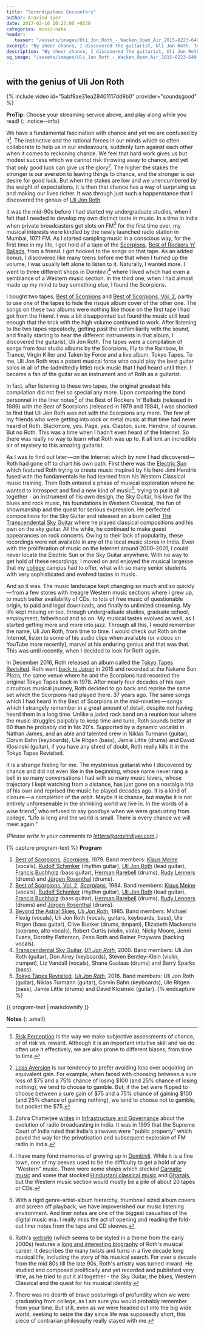 ```yaml
---
title: "Serendipitous Encounters"
author: Aravind Iyer
date: 2017-02-16 10:25:00 +0530
categories: music-naka
header:
   teaser: "/assets/images/Uli_Jon_Roth_-_Wacken_Open_Air_2015-0223-640.jpg"
excerpt: "By sheer chance, I discovered the guitarist, Uli Jon Roth. To me, he was a potent musical force who could play the best guitar solos ever! But no one had heard of Roth and the Internet wasn't yet a thing. So it all lent an incredible air of mystery to this amazing guitarist. Then I found that the mysterious guitarist who I discovered by chance, whose name never rang a bell musical conversations, had just gone and reprised the music he played nearly four decades ago. It is a kind of closure — a completion of the orbit."
description: "By sheer chance, I discovered the guitarist, Uli Jon Roth. To me, he was a potent musical force who could play the best guitar solos ever! But no one had heard of Roth and the Internet wasn't yet a thing. So it all lent an incredible air of mystery to this amazing guitarist. Then I found that the mysterious guitarist who I discovered by chance, whose name never rang a bell musical conversations, had just gone and reprised the music he played nearly four decades ago. It is a kind of closure — a completion of the orbit."
og_image: "/assets/images/Uli_Jon_Roth_-_Wacken_Open_Air_2015-0223-640.jpg"
---
```

## with the genius of Uli Jon Roth

{% include video id="5abf9ae31ea28401117dd9b0" provider="soundsgood" %}

**ProTip:** Choose your streaming service above, and play along while you read!
{: .notice--info}

We have a fundamental fascination with chance and yet we are confused by it[^riskperception]. The instinctive and the rational forces in our minds which so often collaborate to help us in our endeavours, suddenly turn against each other when it comes to reckoning chance. We feel that hard work gives us but modest success which we cannot risk throwing away to chance, and yet that only good luck can give us the glory[^lossaversion]. The higher the stakes the stronger is our aversion to leaving things to chance, and the stronger is our desire for good luck. But when the stakes are low and we unencumbered by the weight of expectations, it is then that chance has a way of surprising us and making our lives richer. It was through just such a happenstance that I discovered the genius of [Uli Jon Roth](https://en.wikipedia.org/wiki/Uli_Jon_Roth).

[^riskperception]: [Risk Perception](https://en.wikipedia.org/wiki/Risk_perception) is the way we make subjective assessments of chance, or of risk *vs.* reward. Although it is an important intuitive skill and we do often use it effectively, we are also prone to different biases, from time to time.

[^lossaversion]: [Loss Aversion](https://en.wikipedia.org/wiki/Loss_aversion) is our tendency to prefer avoiding loss over acquiring an equivalent gain. For example, when faced with choosing between a sure loss of $75 and a 75% chance of losing $100 (and 25% chance of losing nothing), we tend to choose to gamble. But, if the bet were flipped to choose between a sure gain of $75 and a 75% chance of gaining $100 (and 25% chance of gaining nothing), we tend to choose not to gamble, but pocket the $75.

It was the mid-90s before I had started my undergraduate studies, when I felt that I needed to develop my own distinct taste in music. In a time in India when private broadcasters got slots on FM[^fmradioindia] for the first time ever, my musical interests were kindled by the newly launched radio station in Mumbai, 107.1 FM. As I started sampling music in a conscious way, for the first time in my life, I got hold of a tape of the [Scorpions](https://en.wikipedia.org/wiki/Scorpions_%28band%29), [Best of Rockers ‘n’ Ballads](https://en.wikipedia.org/wiki/Best_of_Rockers_%27n%27_Ballads), from a friend. I got hooked to the songs on that tape. As an added bonus, I discovered like many teens before me that when I turned up the volume, I was usually left alone to listen to it. Naturally, I wanted more. I went to three different shops in Dombivli[^dombivli] where I lived which had even a semblance of a Western music section. In the third one, when I had almost made up my mind to buy something else, I found the Scorpions.

[^fmradioindia]: Zohra Chatterjee [writes](http://www.skoch.in/images/stories/knowledge_repository/Digital/15-ch-15.pdf) in [Infrastructure and Governance](http://skoch.in/books/books/new/18/infrastructure-&-governance.html) about the evolution of radio broadcasting in India. It was in 1995 that the Supreme Court of India ruled that India's airwaves were "public property" which paved the way for the privatisation and subsequent explosion of FM radio in India.

[^dombivli]: I have many fond memories of growing up in [Dombivli](https://en.wikipedia.org/wiki/Dombivli). While it is a fine town, one of my peeves used to be the difficulty to get a hold of any "Western" music. There were some shops which stocked [Carnatic music](https://en.wikipedia.org/wiki/Carnatic_music) and some that stocked [Hindustani classical music](https://en.wikipedia.org/wiki/Hindustani_classical_music) and [Ghazals](https://en.wikipedia.org/wiki/Ghazal), but the Western music section would mostly be a pile of about 20 tapes or CDs.

I bought two tapes, [Best of Scorpions](https://en.wikipedia.org/wiki/Best_of_Scorpions) and [Best of Scorpions, Vol. 2](https://en.wikipedia.org/wiki/Best_of_Scorpions_Vol._2), partly to use one of the tapes to hide the risqué album cover of the other one. The songs on these two albums were nothing like those on the first tape I had got from the friend. I was a bit disappointed but found the music still loud enough that the trick with the high volume continued to work. After listening to the two tapes repeatedly, getting past the unfamiliarity with the sound, and finally starting to hear the different instruments in that album, I discovered the guitarist, Uli Jon Roth. The tapes were a compilation of songs from four studio albums by the Scorpions, Fly to the Rainbow, In Trance, Virgin Killer and Taken by Force and a live album, Tokyo Tapes. To me, Uli Jon Roth was a potent musical force who could play the best guitar solos in all of the (admittedly little) rock music that I had heard until then. I became a fan of the guitar as an instrument and of Roth as a guitarist.

In fact, after listening to these two tapes, the original greatest hits compilation did not feel so special any more. Upon comparing the band personnel in the liner notes[^linernotes] of the Best of Rockers ‘n’ Ballads (released in 1989) with the Best of Scorpions (released in 1979 and 1984), I was shocked to find that Uli Jon Roth was not with the Scorpions any more. The few of my friends who were getting into rock or metal music at that time had never heard of Roth. Blackmore, yes. Page, yes. Clapton, sure. Hendrix, of course. But no Roth. This was a time when I hadn’t even heard of the Internet. So there was really no way to learn what Roth was up to. It all lent an incredible air of mystery to this amazing guitarist.

[^linernotes]: With a rigid genre-artist-album hierarchy, thumbnail sized album covers and screen off playback, we have impoverished our music listening environment. And liner notes are one of the biggest casualties of the digital music era. I really miss the act of opening and reading the fold-out liner notes from the tape and CD sleeves.

As I was to find out later — on the Internet which by now I had discovered — Roth had gone off to chart his own path. First there was the [Electric Sun](https://en.wikipedia.org/wiki/Electric_Sun) which featured Roth trying to create music inspired by his hero Jimi Hendrix fused with the fundamentals he had learned from his Western Classical music training. Then Roth entered a phase of musical exploration where he wanted to introspect and find a new kind of music[^introspection], trying to put it all together - an instrument of his own design, the Sky Guitar, his love for the blues and rock music, his foundations in Western Classical, the fun of showmanship and the quest for serious expression. He perfected compositions for the Sky Guitar and released an album called [The Transcendental Sky Guitar](http://www.allmusic.com/album/transcendental-sky-guitar-mw0000106054) where he played classical compositions and his own on the sky guitar. All the while, he continued to make guest appearances on rock concerts. Owing to their lack of popularity, these recordings were not available in any of the local music stores in India. Even with the proliferation of music on the Internet around 2000–2001, I could never locate the Electric Sun or the Sky Guitar anywhere. With no way to get hold of these recordings, I moved on and enjoyed the musical largesse that my [college](http://www.iitb.ac.in/) campus had to offer, what with so many senior students with very sophisticated and evolved tastes in music.

[^introspection]: Roth's [website](http://www.ulijonroth.com) (which seems to be styled in a theme from the early 2000s) features a [long and interesting biography](http://www.ulijonroth.com/word-biography) of Roth's musical career. It describes the many twists and turns in a five decade long musical life, including the story of his musical search. For over a decade from the mid 80s till the late 90s, Roth's artistry was turned inward. He studied and composed prolifically and yet recorded and published very little, as he tried to put it all together - the Sky Guitar, the blues, Western Classical and the quest for his musical identity.

And so it was. The music landscape kept changing so much and so quickly — from a few stores with meagre Western music sections where I grew up, to much better availability of CDs, to lots of free music of questionable origin, to paid and legal downloads, and finally to unlimited streaming. My life kept moving on too, through undergraduate studies, graduate school, employment, fatherhood and so on. My musical tastes evolved as well, as I started getting more and more into jazz. Through all this, I would remember the name, Uli Jon Roth, from time to time. I would check out Roth on the Internet, listen to some of his audio clips when available (or videos on YouTube more recently), marvel at his enduring genius and that was that. This was until recently, when I decided to look for Roth again.

In December 2016, Roth released an album called the [Tokyo Tapes Revisited](http://www.udr-music.com/en/artists/uli-jon-roth/releases-uli-jon-roth/763-tokyo-tapes-revisited). Roth went [back to Japan](http://ultimateclassicrock.com/uli-jon-roth-tokyo-tapes-revisited-preview/) in 2015 and recorded at the Nakano Sun Plaza, the same venue where he and the Scorpions had recorded the original Tokyo Tapes back in 1978. After nearly four decades of his own circuitous musical journey, Roth decided to go back and reprise the same set which the Scorpions had played there. 37 years ago. The same songs which I had heard in the Best of Scorpions in the mid-nineties — songs which I strangely remember in a great amount of detail, despite not having heard them in a long time. Unlike a jaded rock band on a reunion tour where the music struggles palpably to keep time and tune, Roth sounds better at 60 than he probably did in his 20's. Supported by a dynamic vocalist in Nathan James, and an able and talented crew in Niklas Turmann (guitar), Corvin Bahn (keyboards), Ule Ritgen (bass), Jamie Little (drums) and David Klosinski (guitar), if you have any shred of doubt, Roth really kills it in the Tokyo Tapes Revisited.

It is a strange feeling for me. The mysterious guitarist who I discovered by chance and did not even like in the beginning, whose name never rang a bell in so many conversations I had with so many music lovers, whose trajectory I kept watching from a distance, has just gone on a nostalgia trip of his own and reprised the music he played decades ago. It is a kind of closure — a completion of the orbit. Maybe it is chance, but maybe it is not entirely unforeseeable in the shrinking world we live in. In the words of a wise friend[^profound] who refused to say goodbye when we were graduating from college, “Life is long and the world is small. There is every chance we will meet again.”

[^profound]: There was no dearth of brave posturings of profundity when we were graduating from college, as I am sure you would probably remember from your time. But still, even as we were headed out into the big wide world, seeking to seize the day since life was supposedly short, this piece of contrarian philosophy really stayed with me.

*(Please write in your comments to [letters@aravindiyer.com](mailto:letters@aravindiyer.com).)*

{% capture program-text %}
**Program**
 
1. [Best of Scorpions](https://en.wikipedia.org/wiki/Best_of_Scorpions), [*Scorpions*](https://en.wikipedia.org/wiki/Scorpions_(band)), 1979. Band members: [Klaus Meine](https://en.wikipedia.org/wiki/Klaus_Meine) (vocals), [Rudolf Schenker](https://en.wikipedia.org/wiki/Rudolf_Schenker) (rhythm guitar), [Uli Jon Roth](https://en.wikipedia.org/wiki/Uli_Jon_Roth) (lead guitar), [Francis Buchholz](https://en.wikipedia.org/wiki/Francis_Buchholz) (bass guitar), [Herman Rarebell](https://en.wikipedia.org/wiki/Herman_Rarebell) (drums), [Rudy Lenners](https://en.wikipedia.org/wiki/Rudy_Lenners) (drums) and [Jürgen Rosenthal](https://en.wikipedia.org/wiki/J%C3%BCrgen_Rosenthal) (drums).
2. [Best of Scorpions, Vol. 2](https://en.wikipedia.org/wiki/Best_of_Scorpions_Vol._2), [*Scorpions*](https://en.wikipedia.org/wiki/Scorpions_(band)), 1984. Band members: [Klaus Meine](https://en.wikipedia.org/wiki/Klaus_Meine) (vocals), [Rudolf Schenker](https://en.wikipedia.org/wiki/Rudolf_Schenker) (rhythm guitar), [Uli Jon Roth](https://en.wikipedia.org/wiki/Uli_Jon_Roth) (lead guitar), [Francis Buchholz](https://en.wikipedia.org/wiki/Francis_Buchholz) (bass guitar), [Herman Rarebell](https://en.wikipedia.org/wiki/Herman_Rarebell) (drums), [Rudy Lenners](https://en.wikipedia.org/wiki/Rudy_Lenners) (drums) and [Jürgen Rosenthal](https://en.wikipedia.org/wiki/J%C3%BCrgen_Rosenthal) (drums).
3. [Beyond the Astral Skies](https://en.wikipedia.org/wiki/Beyond_the_Astral_Skies), [*Uli Jon Roth*](https://en.wikipedia.org/wiki/Uli_Jon_Roth), 1985. Band members: Michael Flexig (vocals), Uli Jon Roth (vocals, guitars, keyboards, bass), Ule Ritgen (bass guitar), Clive Bunker (drums, timpani), Elizabeth Mackenzie (soprano, alto vocals), Robert Curtis (violin, viola), Nicky Moore, Jenni Evans, Dorothy Patterson, Zeno Roth and Rainer Przywara (backing vocals).
3. [Transcendental Sky Guitar](https://www.allmusic.com/album/transcendental-sky-guitar-mw0000106054), [*Uli Jon Roth*](https://www.allmusic.com/artist/uli-jon-roth-mn0000179224), 2000. Band members: Uli Jon Roth (guitar), Don Airey (keyboards), Steven Bentley-Klein (violin, trumpet), Liz Vandall (vocals), Shane Gaalaas (drums) and Barry Sparks (bass).
4. [Tokyo Tapes Revisited](https://www.allmusic.com/album/tokyo-tapes-revisited-live-in-japan-mw0002987289), [*Uli Jon Roth*](https://www.allmusic.com/artist/uli-jon-roth-mn0000179224), 2016. Band members: Uli Jon Roth (guitar), Niklas Turmann (guitar), Corvin Bahn (keyboards), Ule Ritgen (bass), Jamie Little (drums) and David Klosinski (guitar).
{% endcapture %}

<div class="notice--info">
  {{ program-text | markdownify }}
</div>

**Notes**
{: .small}
